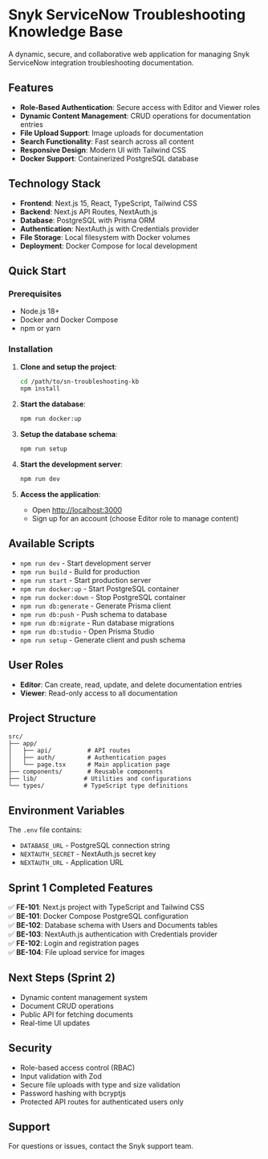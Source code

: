 # Snyk ServiceNow Troubleshooting Knowledge Base

A dynamic, secure, and collaborative web application for managing Snyk ServiceNow integration troubleshooting documentation.

## Features

- **Role-Based Authentication**: Secure access with Editor and Viewer roles
- **Dynamic Content Management**: CRUD operations for documentation entries
- **File Upload Support**: Image uploads for documentation
- **Search Functionality**: Fast search across all content
- **Responsive Design**: Modern UI with Tailwind CSS
- **Docker Support**: Containerized PostgreSQL database

## Technology Stack

- **Frontend**: Next.js 15, React, TypeScript, Tailwind CSS
- **Backend**: Next.js API Routes, NextAuth.js
- **Database**: PostgreSQL with Prisma ORM
- **Authentication**: NextAuth.js with Credentials provider
- **File Storage**: Local filesystem with Docker volumes
- **Deployment**: Docker Compose for local development

## Quick Start

### Prerequisites

- Node.js 18+
- Docker and Docker Compose
- npm or yarn

### Installation

1. **Clone and setup the project**:
   ```bash
   cd /path/to/sn-troubleshooting-kb
   npm install
   ```

2. **Start the database**:
   ```bash
   npm run docker:up
   ```

3. **Setup the database schema**:
   ```bash
   npm run setup
   ```

4. **Start the development server**:
   ```bash
   npm run dev
   ```

5. **Access the application**:
   - Open [http://localhost:3000](http://localhost:3000)
   - Sign up for an account (choose Editor role to manage content)

## Available Scripts

- `npm run dev` - Start development server
- `npm run build` - Build for production
- `npm run start` - Start production server
- `npm run docker:up` - Start PostgreSQL container
- `npm run docker:down` - Stop PostgreSQL container
- `npm run db:generate` - Generate Prisma client
- `npm run db:push` - Push schema to database
- `npm run db:migrate` - Run database migrations
- `npm run db:studio` - Open Prisma Studio
- `npm run setup` - Generate client and push schema

## User Roles

- **Editor**: Can create, read, update, and delete documentation entries
- **Viewer**: Read-only access to all documentation

## Project Structure

```
src/
├── app/
│   ├── api/          # API routes
│   ├── auth/         # Authentication pages
│   └── page.tsx      # Main application page
├── components/       # Reusable components
├── lib/             # Utilities and configurations
└── types/           # TypeScript type definitions
```

## Environment Variables

The `.env` file contains:
- `DATABASE_URL` - PostgreSQL connection string
- `NEXTAUTH_SECRET` - NextAuth.js secret key
- `NEXTAUTH_URL` - Application URL

## Sprint 1 Completed Features

✅ **FE-101**: Next.js project with TypeScript and Tailwind CSS  
✅ **BE-101**: Docker Compose PostgreSQL configuration  
✅ **BE-102**: Database schema with Users and Documents tables  
✅ **BE-103**: NextAuth.js authentication with Credentials provider  
✅ **FE-102**: Login and registration pages  
✅ **BE-104**: File upload service for images  

## Next Steps (Sprint 2)

- Dynamic content management system
- Document CRUD operations
- Public API for fetching documents
- Real-time UI updates

## Security

- Role-based access control (RBAC)
- Input validation with Zod
- Secure file uploads with type and size validation
- Password hashing with bcryptjs
- Protected API routes for authenticated users only

## Support

For questions or issues, contact the Snyk support team.
